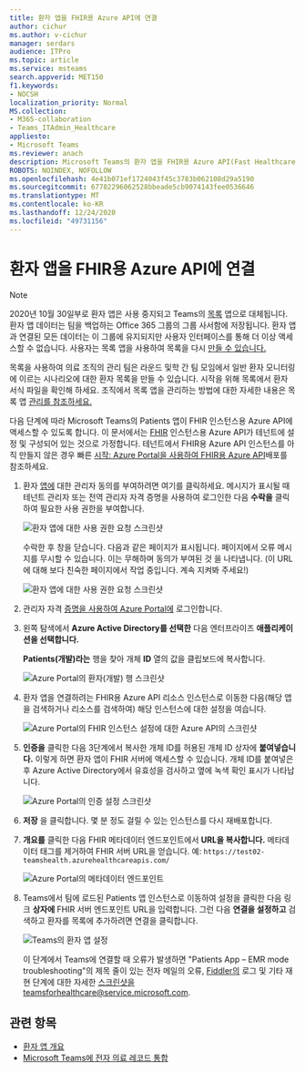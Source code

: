 ```yaml
---
title: 환자 앱을 FHIR용 Azure API에 연결
author: cichur
ms.author: v-cichur
manager: serdars
audience: ITPro
ms.topic: article
ms.service: msteams
search.appverid: MET150
f1.keywords:
- NOCSH
localization_priority: Normal
MS.collection:
- M365-collaboration
- Teams_ITAdmin_Healthcare
appliesto:
- Microsoft Teams
ms.reviewer: anach
description: Microsoft Teams의 환자 앱을 FHIR용 Azure API(Fast Healthcare 상호 연동성 리소스)에 연결하는 방법을 설명합니다.
ROBOTS: NOINDEX, NOFOLLOW
ms.openlocfilehash: 4e41b071ef1724043f45c3783b062108d29a5190
ms.sourcegitcommit: 67782296062528bbeade5cb9074143fee0536646
ms.translationtype: MT
ms.contentlocale: ko-KR
ms.lasthandoff: 12/24/2020
ms.locfileid: "49731156"
---
```

# <a name="connect-the-patients-app-to-azure-api-for-fhir"></a>환자 앱을 FHIR용 Azure API에 연결

> [!NOTE]
> 2020년 10월 30일부로 환자 앱은 사용 중지되고 Teams의 [목록](https://support.microsoft.com/office/get-started-with-lists-in-teams-c971e46b-b36c-491b-9c35-efeddd0297db) 앱으로 대체됩니다. 환자 앱 데이터는 팀을 백업하는 Office 365 그룹의 그룹 사서함에 저장됩니다. 환자 앱과 연결된 모든 데이터는 이 그룹에 유지되지만 사용자 인터페이스를 통해 더 이상 액세스할 수 없습니다. 사용자는 목록 앱을 사용하여 목록을 다시 [만들 수 있습니다.](https://support.microsoft.com/office/get-started-with-lists-in-teams-c971e46b-b36c-491b-9c35-efeddd0297db)
>
>목록을 사용하여 의료 조직의 관리 팀은 라운드 및학 간 팀 모임에서 일반 환자 모니터링에 이르는 시나리오에 대한 환자 목록을 만들 수 있습니다. 시작을 위해 목록에서 환자 서식 파일을 확인해 하세요. 조직에서 목록 앱을 관리하는 방법에 대한 자세한 내용은 목록 앱 [관리를 참조하세요.](../../manage-lists-app.md)

다음 단계에 따라 Microsoft Teams의 Patients 앱이 FHIR 인스턴스용 Azure API에 액세스할 수 있도록 합니다. 이 문서에서는 [FHIR](https://azure.microsoft.com/services/azure-api-for-fhir/) 인스턴스용 Azure API가 테넌트에 설정 및 구성되어 있는 것으로 가정합니다.  테넌트에서 FHIR용 Azure API 인스턴스를 아직 만들지 않은 경우 빠른 [시작: Azure Portal을 사용하여 FHIR용 Azure API](https://docs.microsoft.com/azure/healthcare-apis/fhir-paas-portal-quickstart)배포를 참조하세요.

1. 환자 [앱에](https://login.microsoftonline.com/common/adminConsent?client_id=4aee3506-b263-43e0-ba31-1468fa7b2806) 대한 관리자 동의를 부여하려면 여기를 클릭하세요. 메시지가 표시될 때 테넌트 관리자 또는 전역 관리자 자격 증명을 사용하여 로그인한 다음 **수락을** 클릭하여 필요한 사용 권한을 부여합니다.

    ![환자 앱에 대한 사용 권한 요청 스크린샷](../../media/patients-app-permissions-request.png)

    수락한 후 창을 닫습니다. 다음과 같은 페이지가 표시됩니다. 페이지에서 오류 메시지를 무시할 수 있습니다. 이는 무해하며 동의가 부여된 것 을 나타냅니다. (이 URL에 대해 보다 친숙한 페이지에서 작업 중입니다. 계속 지켜봐 주세요!)

    ![환자 앱에 대한 사용 권한 요청 스크린샷](../../media/patients-app-permissions-request-granted.png)

2. 관리자 자격 [증명을 사용하여 Azure Portal에](https://portal.azure.com) 로그인합니다.

3. 왼쪽 탐색에서 **Azure Active Directory를 선택한** 다음 엔터프라이즈 **애플리케이션을 선택합니다.**

    **Patients(개발)라는** 행을 찾아 개체 **ID** 열의 값을 클립보드에 복사합니다.

    ![Azure Portal의 환자(개발) 행 스크린샷](../../media/patients-app-azure-portal-object-id.png)

4. 환자 앱을 연결하려는 FHIR용 Azure API 리소스 인스턴스로 이동한 다음(해당 앱을 검색하거나 리소스를 검색하여) 해당 인스턴스에 대한 설정을 여습니다.

    ![Azure Portal의 FHIR 인스턴스 설정에 대한 Azure API의 스크린샷](../../media/patients-app-azure-portal-instance-settings.png)

5. **인증을** 클릭한 다음 3단계에서 복사한 개체 ID를 허용된 개체 ID 상자에 **붙여넣습니다.** 이렇게 하면 환자 앱이 FHIR 서버에 액세스할 수 있습니다. 개체 ID를 붙여넣은 후 Azure Active Directory에서 유효성을 검사하고 옆에 녹색 확인 표시가 나타납니다.

    ![Azure Portal의 인증 설정 스크린샷](../../media/patients-app-azure-portal-authentication.png)

6. **저장** 을 클릭합니다. 몇 분 정도 걸릴 수 있는 인스턴스를 다시 재배포합니다.

7. **개요를** 클릭한 다음 FHIR 메타데이터 엔드포인트에서 **URL을 복사합니다.** 메타데이터 태그를 제거하여 FHIR 서버 URL을 얻습니다. 예: `https://test02-teamshealth.azurehealthcareapis.com/`

    ![Azure Portal의 메타데이터 엔드포인트](../../media/patients-app-azure-portal-metadata-endpoint.png)

8. Teams에서 팀에 로드된 Patients 앱 인스턴스로 이동하여 설정을 클릭한 다음 링크 **상자에** FHIR 서버 엔드포인트 URL을 입력합니다. 그런 다음 **연결을 설정하고** 검색하고 환자를 목록에 추가하려면 연결을 클릭합니다.  

    ![ Teams의 환자 앱 설정](../../media/patients-app-teams.png)

    이 단계에서 Teams에 연결할 때 오류가 발생하면 "Patients App – EMR mode troubleshooting"의 제목 줄이 있는 전자 메일의 오류, [Fiddler의](https://www.telerik.com/download/fiddler) 로그 및 기타 재현 단계에 대한 자세한 [스크린샷을](mailto:teamsforhealthcare@service.microsoft.com)teamsforhealthcare@service.microsoft.com.

## <a name="related-topics"></a>관련 항목

- [환자 앱 개요](patients-app-overview.md)
- [Microsoft Teams에 전자 의료 레코드 통합](patients-app.md)
